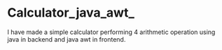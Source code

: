 # Calculator_java_awt_
I have made a simple calculator performing 4 arithmetic operation using java in backend and java awt in frontend.
